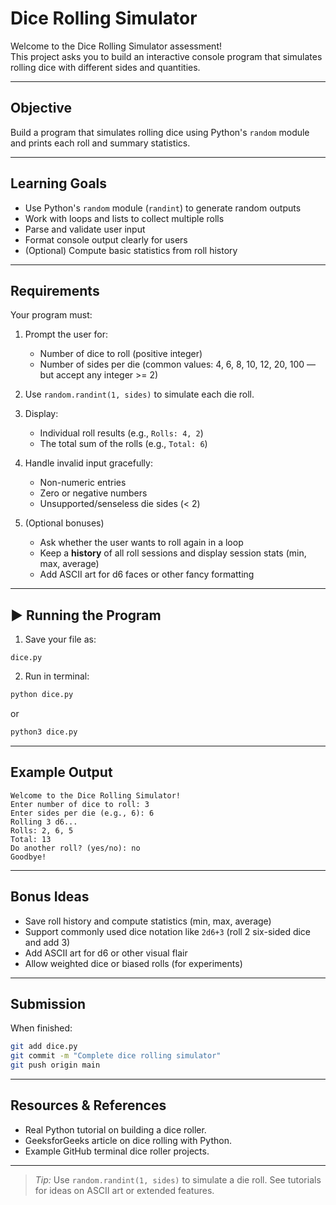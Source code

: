 # Dice Rolling Simulator 

Welcome to the Dice Rolling Simulator assessment!  
This project asks you to build an interactive console program that simulates rolling dice with different sides and quantities.

---

## Objective
Build a program that simulates rolling dice using Python's `random` module and prints each roll and summary statistics.

---

## Learning Goals
- Use Python's `random` module (`randint`) to generate random outputs  
- Work with loops and lists to collect multiple rolls  
- Parse and validate user input  
- Format console output clearly for users  
- (Optional) Compute basic statistics from roll history

---

## Requirements 

Your program must:

1. Prompt the user for:
   - Number of dice to roll (positive integer)  
   - Number of sides per die (common values: 4, 6, 8, 10, 12, 20, 100 — but accept any integer >= 2)

2. Use `random.randint(1, sides)` to simulate each die roll.

3. Display:
   - Individual roll results (e.g., `Rolls: 4, 2`)  
   - The total sum of the rolls (e.g., `Total: 6`)

4. Handle invalid input gracefully:
   - Non-numeric entries  
   - Zero or negative numbers  
   - Unsupported/senseless die sides (< 2)

5. (Optional bonuses)
   - Ask whether the user wants to roll again in a loop  
   - Keep a **history** of all roll sessions and display session stats (min, max, average)  
   - Add ASCII art for d6 faces or other fancy formatting


---

## ▶️ Running the Program

1. Save your file as:
```
dice.py
```
2. Run in terminal:
```bash
python dice.py
```
or
```bash
python3 dice.py
```

---

## Example Output

```
Welcome to the Dice Rolling Simulator!
Enter number of dice to roll: 3
Enter sides per die (e.g., 6): 6
Rolling 3 d6...
Rolls: 2, 6, 5
Total: 13
Do another roll? (yes/no): no
Goodbye!
```

---


## Bonus Ideas
- Save roll history and compute statistics (min, max, average)  
- Support commonly used dice notation like `2d6+3` (roll 2 six-sided dice and add 3)  
- Add ASCII art for d6 or other visual flair  
- Allow weighted dice or biased rolls (for experiments)

---

## Submission

When finished:
```bash
git add dice.py
git commit -m "Complete dice rolling simulator"
git push origin main
```

---

## Resources & References
- Real Python tutorial on building a dice roller.  
- GeeksforGeeks article on dice rolling with Python.  
- Example GitHub terminal dice roller projects.

---

> *Tip:* Use `random.randint(1, sides)` to simulate a die roll. See tutorials for ideas on ASCII art or extended features.
